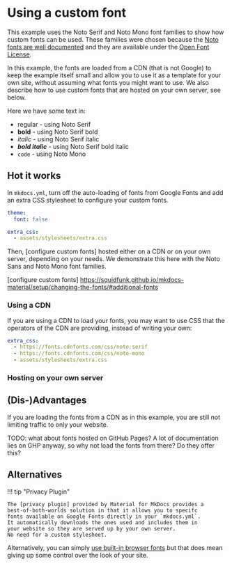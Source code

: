 # Using a custom font

This example uses the Noto Serif and Noto Mono font families to show
how custom fonts can be used. These families were chosen because the 
[Noto fonts are well documented] and they are available under the 
[Open Font License].

[Noto fonts are well documented]: https://notofonts.github.io/noto-docs/
[Open Font License]: https://scripts.sil.org/ofl

In this example, the fonts are loaded from a CDN (that is not Google)
to keep the example itself small and allow you to use it as a template
for your own site, without assuming what fonts you might want to use.
We also describe how to use custom fonts that are hosted on your own
server, see below.

Here we have some text in:

- regular - using Noto Serif
- **bold** - using Noto Serif bold
- *italic* - using Noto Serif italic
- __*bold italic*__ - using Noto Serif bold italic
- `code` - using Noto Mono

## Hot it works

In `mkdocs.yml`, turn off the auto-loading of fonts from Google Fonts
and add an extra CSS stylesheet to configure your custom fonts.

```yaml
theme:
  font: false

extra_css:
  - assets/stylesheets/extra.css
```

Then, [configure custom fonts] hosted either on a CDN or on your own
server, depending on your needs. We demonstrate this here with the 
Noto Sans and Noto Mono font families.

[configure custom fonts] https://squidfunk.github.io/mkdocs-material/setup/changing-the-fonts/#additional-fonts

### Using a CDN

If you are using a CDN to load your fonts, you may want to use CSS
that the operators of the CDN are providing, instead of writing your
own:

```yaml
extra_css:
  - https://fonts.cdnfonts.com/css/noto-serif
  - https://fonts.cdnfonts.com/css/noto-mono
  - assets/stylesheets/extra.css
```


### Hosting on your own server



## (Dis-)Advantages

If you are loading the fonts from a CDN as in this example, you are
still not limiting traffic to only your website. 

TODO: what about fonts hosted on GitHub Pages? A lot of documentation lies on GHP anyway, so why not load the fonts from there? Do they offer this?

## Alternatives

!!! tip "Privacy Plugin"

    The [privacy plugin] provided by Material for MkDocs provides a
    best-of-both-worlds solution in that it allows you to specifc 
    fonts available on Google Fonts directly in your `mkdocs.yml`.
    It automatically downloads the ones used and includes them in 
    your website so they are served up by your own server. 
    No need for a custom stylesheet.

Alternatively, you can simply [use built-in browser fonts] but that
does mean giving up some control over the look of your site.

[privacy plugin]: https://squidfunk.github.io/mkdocs-material/plugins/privacy/
[use built-in browser fonts]: ../fonts-builtin
